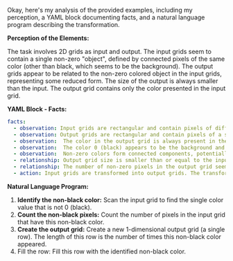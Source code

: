 Okay, here's my analysis of the provided examples, including my perception, a YAML block documenting facts, and a natural language program describing the transformation.

**Perception of the Elements:**

The task involves 2D grids as input and output. The input grids seem to contain a single non-zero "object", defined by connected pixels of the same color (other than black, which seems to be the background). The output grids appear to be related to the non-zero colored object in the input grids, representing some reduced form. The size of the output is always smaller than the input. The output grid contains only the color presented in the input grid.

**YAML Block - Facts:**


```yaml
facts:
  - observation: Input grids are rectangular and contain pixels of different colors (represented by integers).
  - observation: Output grids are rectangular and contain pixels of a single color.
  - observation:  The color in the output grid is always present in the corresponding input grid.
  - observation:  The color 0 (black) appears to be the background and is present in all input grids.
  - observation:  Non-zero colors form connected components, potentially considered as single "objects".
  - relationship: Output grid size is smaller than or equal to the input grid size.
  - relationship: The number of non-zero pixels in the output grid seems related to the number of non-zero pixels of that color in the input grid. Specifically it appears to represent a compressed version.
  - action: Input grids are transformed into output grids. The transformation removes all the black pixels and counts the non-black pixels, generating a row of those pixels.
```


**Natural Language Program:**

1.  **Identify the non-black color:** Scan the input grid to find the single color value that is not 0 (black).
2.  **Count the non-black pixels:** Count the number of pixels in the input grid that have this non-black color.
3.  **Create the output grid:** Create a new 1-dimensional output grid (a single row). The length of this row is the number of times this non-black color appeared.
4. Fill the row: Fill this row with the identified non-black color.
